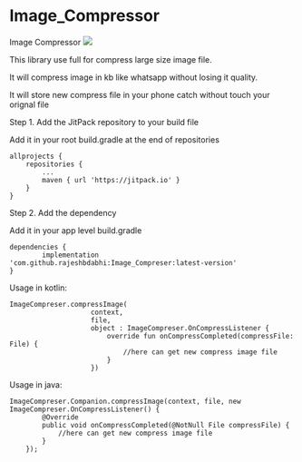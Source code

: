 # Image_Compressor
Image Compressor
[![](https://jitpack.io/v/rajeshbdabhi/Image_Compressor.svg)](https://jitpack.io/#rajeshbdabhi/Image_Compressor)

This library use full for compress large size image file.

It will compress image in kb like whatsapp without losing it quality.

It will store new compress file in your phone catch without touch your orignal file

Step 1. Add the JitPack repository to your build file

Add it in your root build.gradle at the end of repositories
	
	allprojects {
		repositories {
			...
			maven { url 'https://jitpack.io' }
		}
	}


Step 2. Add the dependency

Add it in your app level build.gradle

	dependencies {
    		implementation 'com.github.rajeshbdabhi:Image_Compreser:latest-version'
	}
	
Usage in kotlin:

	ImageCompreser.compressImage(
                        context,
                        file,
                        object : ImageCompreser.OnCompressListener {
                            override fun onCompressCompleted(compressFile: File) {
                                //here can get new compress image file
                            }
                        })
			

Usage in java:

	ImageCompreser.Companion.compressImage(context, file, new ImageCompreser.OnCompressListener() {
            @Override
            public void onCompressCompleted(@NotNull File compressFile) {
                //here can get new compress image file
            }
        });
